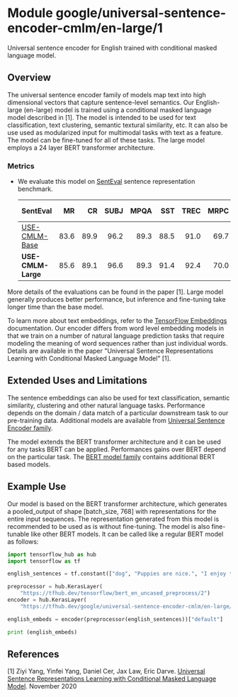 # Module google/universal-sentence-encoder-cmlm/en-large/1

Universal sentence encoder for English trained with conditional masked language
model.

<!-- asset-path: internal -->
<!-- module-type: text-embedding -->
<!-- fine-tunable: true -->
<!-- format: saved_model_2 -->
<!-- language: en -->
<!-- network-architecture: Transformer -->
<!-- dataset: CommonCrawl -->
<!-- dataset: Wikipedia -->

## Overview

The universal sentence encoder family of models map text into high dimensional
vectors that capture sentence-level semantics. Our English-large (en-large)
model is trained using a conditional masked language model described in [1]. The
model is intended to be used for text classification, text clustering, semantic
textural similarity, etc. It can also be use used as modularized input for
multimodal tasks with text as a feature. The model can be fine-tuned for all of
these tasks. The large model employs a 24 layer BERT transformer architecture.

### Metrics

*   We evaluate this model on
    [SentEval](https://github.com/facebookresearch/SentEval) sentence
    representation benchmark.

    | SentEval                                                                          | MR   | CR   | SUBJ | MPQA | SST  | TREC | MRPC | SICK-E | SICK-R | Avg  |
    | :-------------------------------------------------------------------------------- | ---: | ---: | ---: | ---: | ---: | ---: | ---: | -----: | -----: | ---: |
    | [USE-CMLM-Base](https://tfhub.dev/google/universal-sentence-encoder-cmlm/large/1) | 83.6 | 89.9 | 96.2 | 89.3 | 88.5 | 91.0 | 69.7 |   82.3 |   83.4 | 86.0 |
    | **USE-CMLM-Large**                                                                | 85.6 | 89.1 | 96.6 | 89.3 | 91.4 | 92.4 | 70.0 |   82.2 |   84.5 | 86.8 |

More details of the evaluations can be found in the paper [1]. Large model
generally produces better performance, but inference and fine-tuning take longer
time than the base model.

To learn more about text embeddings, refer to the
[TensorFlow Embeddings](https://www.tensorflow.org/guide/embedding)
documentation. Our encoder differs from word level embedding models in that we
train on a number of natural language prediction tasks that require modeling the
meaning of word sequences rather than just individual words. Details are
available in the paper "Universal Sentence Representations Learning with
Conditional Masked Language Model" [1].

## Extended Uses and Limitations

The sentence embeddings can also be used for text classification, semantic
similarity, clustering and other natural language tasks. Performance depends on
the domain / data match of a particular downstream task to our pre-training
data. Additional models are available from
[Universal Sentence Encoder family](https://tfhub.dev/google/collections/universal-sentence-encoder/1).

The model extends the BERT transformer architecture and it can be used for any
tasks BERT can be applied. Performances gains over BERT depend on the particular
task. The [BERT model family](https://tfhub.dev/google/collections/bert/1)
contains additional BERT based models.

## Example Use

Our model is based on the BERT transformer architecture, which generates a
pooled_output of shape [batch_size, 768] with representations for the entire
input sequences. The representation generated from this model is recommended to
be used as is without fine-tuning. The model is also fine-tunable like other
BERT models. It can be called like a regular BERT model as follows:

```python
import tensorflow_hub as hub
import tensorflow as tf

english_sentences = tf.constant(["dog", "Puppies are nice.", "I enjoy taking long walks along the beach with my dog."])

preprocessor = hub.KerasLayer(
    "https://tfhub.dev/tensorflow/bert_en_uncased_preprocess/2")
encoder = hub.KerasLayer(
    "https://tfhub.dev/google/universal-sentence-encoder-cmlm/en-large/1")

english_embeds = encoder(preprocessor(english_sentences))["default"]

print (english_embeds)

```

## References

[1] Ziyi Yang, Yinfei Yang, Daniel Cer, Jax Law, Eric Darve. [Universal Sentence
Representations Learning with Conditional Masked Language
Model](https://openreview.net/forum?id=WDVD4lUCTzU). November 2020
